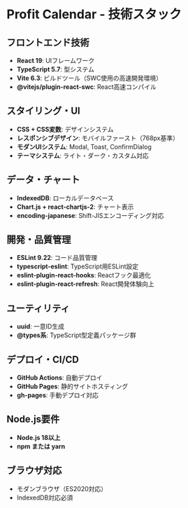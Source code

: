 # Profit Calendar - 技術スタック

## フロントエンド技術
- **React 19**: UIフレームワーク
- **TypeScript 5.7**: 型システム
- **Vite 6.3**: ビルドツール（SWC使用の高速開発環境）
- **@vitejs/plugin-react-swc**: React高速コンパイル

## スタイリング・UI
- **CSS + CSS変数**: デザインシステム
- **レスポンシブデザイン**: モバイルファースト（768px基準）
- **モダンUIシステム**: Modal, Toast, ConfirmDialog
- **テーマシステム**: ライト・ダーク・カスタム対応

## データ・チャート
- **IndexedDB**: ローカルデータベース
- **Chart.js + react-chartjs-2**: チャート表示
- **encoding-japanese**: Shift-JISエンコーディング対応

## 開発・品質管理
- **ESLint 9.22**: コード品質管理
- **typescript-eslint**: TypeScript用ESLint設定
- **eslint-plugin-react-hooks**: Reactフック最適化
- **eslint-plugin-react-refresh**: React開発体験向上

## ユーティリティ
- **uuid**: 一意ID生成
- **@types系**: TypeScript型定義パッケージ群

## デプロイ・CI/CD
- **GitHub Actions**: 自動デプロイ
- **GitHub Pages**: 静的サイトホスティング
- **gh-pages**: 手動デプロイ対応

## Node.js要件
- **Node.js 18以上**
- **npm または yarn**

## ブラウザ対応
- モダンブラウザ（ES2020対応）
- IndexedDB対応必須